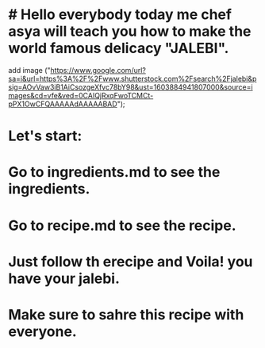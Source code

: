 # # Hello everybody today me chef asya will teach you how to make the world famous delicacy "JALEBI".
add image ("https://www.google.com/url?sa=i&url=https%3A%2F%2Fwww.shutterstock.com%2Fsearch%2Fjalebi&psig=AOvVaw3iB1AiCsozgeXfvc78bY98&ust=1603884941807000&source=images&cd=vfe&ved=0CAIQjRxqFwoTCMCt-pPX1OwCFQAAAAAdAAAAABAD");
# Let's start:
# Go to ingredients.md to see the ingredients.
# Go to recipe.md to see the recipe.
# Just follow th erecipe and Voila! you have your jalebi.
# Make sure to sahre this recipe with everyone.
